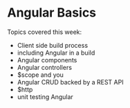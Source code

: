 Angular Basics
=================
Topics covered this week:
  * Client side build process
  * including Angular in a build
  * Angular components
  * Angular controllers
  * $scope and you
  * Angular CRUD backed by a REST API
  * $http
  * unit testing Angular
